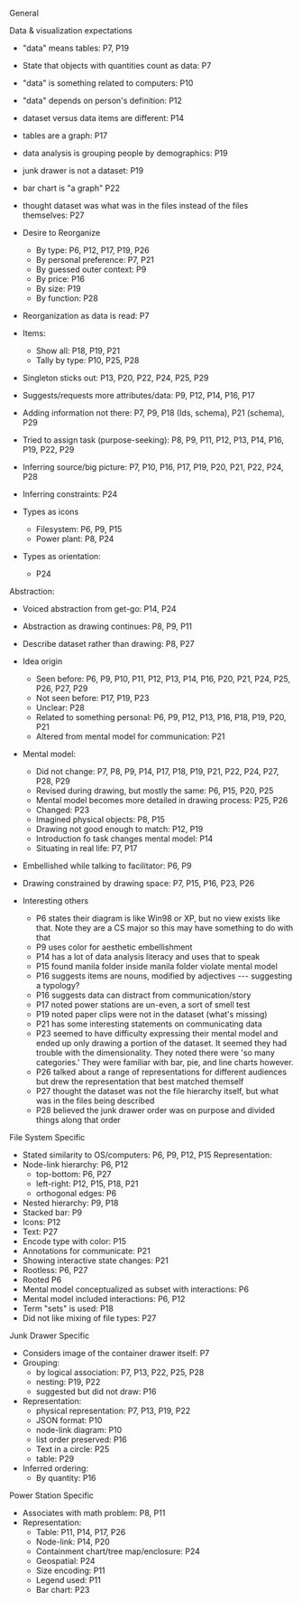 
General

Data & visualization expectations
  - "data" means tables: P7, P19
  - State that objects with quantities count as data: P7
  - "data" is something related to computers: P10
  - "data" depends on person's definition: P12
  - dataset versus data items are different: P14
  - tables are a graph: P17
  - data analysis is grouping people by demographics: P19
  - junk drawer is not a dataset: P19
  - bar chart is "a graph" P22
  - thought dataset was what was in the files instead of the files themselves:
    P27

- Desire to Reorganize
  - By type: P6, P12, P17, P19, P26
  - By personal preference: P7, P21
  - By guessed outer context: P9
  - By price: P16
  - By size: P19
  - By function: P28
- Reorganization as data is read: P7 

- Items:
  - Show all: P18, P19, P21
  - Tally by type: P10, P25, P28

- Singleton sticks out: P13, P20, P22, P24, P25, P29

- Suggests/requests more attributes/data: P9, P12, P14, P16, P17

- Adding information not there: P7, P9, P18 (Ids, schema), P21 (schema), P29

- Tried to assign task (purpose-seeking): P8, P9, P11, P12, P13, P14, P16,
  P19, P22, P29

- Inferring source/big picture: P7, P10, P16, P17, P19, P20, P21, P22, P24,
  P28
- Inferring constraints: P24

- Types as icons
  - Filesystem: P6, P9, P15
  - Power plant: P8, P24
- Types as orientation:
  - P24

Abstraction:
  - Voiced abstraction from get-go: P14, P24
  - Abstraction as drawing continues: P8, P9, P11

- Describe dataset rather than drawing: P8, P27


- Idea origin
  - Seen before: P6, P9, P10, P11, P12, P13, P14, P16, P20, P21, P24, P25,
    P26, P27, P29
  - Not seen before: P17, P19, P23
  - Unclear: P28
  - Related to something personal: P6, P9, P12, P13, P16, P18, P19, P20, P21
  - Altered from mental model for communication: P21

- Mental model:
  - Did not change: P7, P8, P9, P14, P17, P18, P19, P21, P22, P24, P27, P28,
    P29
  - Revised during drawing, but mostly the same: P6, P15, P20, P25
  - Mental model becomes more detailed in drawing process: P25, P26
  - Changed: P23
  - Imagined physical objects: P8, P15
  - Drawing not good enough to match: P12, P19
  - Introduction fo task changes mental model: P14
  - Situating in real life: P7, P17

- Embellished while talking to facilitator: P6, P9

- Drawing constrained by drawing space: P7, P15, P16, P23, P26


- Interesting others
  - P6 states their diagram is like Win98 or XP, but no view exists like that.
    Note they are a CS major so this may have something to do with that
  - P9 uses color for aesthetic embellishment
  - P14 has a lot of data analysis literacy and uses that to speak
  - P15 found manila folder inside manila folder violate mental model
  - P16 suggests items are nouns, modified by adjectives --- suggesting a
    typology?
  - P16 suggests data can distract from communication/story
  - P17 noted power stations are un-even, a sort of smell test
  - P19 noted paper clips were not in the dataset (what's missing)
  - P21 has some interesting statements on communicating data
  - P23 seemed to have difficulty expressing their mental model and ended up
    only drawing a portion of the dataset. It seemed they had trouble with the
dimensionality. They noted there were 'so many categories.' They were familiar with bar, pie, and line charts however.
  - P26 talked about a range of representations for different audiences but
    drew the representation that best matched themself
  - P27 thought the dataset was not the file hierarchy itself, but what was in
    the files being described
  - P28 believed the junk drawer order was on purpose and divided things along
    that order


File System Specific

- Stated similarity to OS/computers: P6, P9, P12, P15
Representation:
 - Node-link hierarchy: P6, P12
    - top-bottom: P6, P27
    - left-right: P12, P15, P18, P21
    - orthogonal edges: P6
 - Nested hierarchy: P9, P18
 - Stacked bar: P9
 - Icons: P12
 - Text: P27
 - Encode type with color: P15
- Annotations for communicate: P21
- Showing interactive state changes: P21
- Rootless: P6, P27
- Rooted P6
- Mental model conceptualized as subset with interactions: P6
- Mental model included interactions: P6, P12
- Term "sets" is used: P18
- Did not like mixing of file types: P27

Junk Drawer Specific

- Considers image of the container drawer itself: P7
- Grouping:
  - by logical association: P7, P13, P22, P25, P28
  - nesting: P19, P22
  - suggested but did not draw: P16
- Representation:
  - physical representation: P7, P13, P19, P22
  - JSON format: P10
  - node-link diagram: P10
  - list order preserved: P16
  - Text in a circle: P25
  - table: P29
- Inferred ordering:
  - By quantity: P16

Power Station Specific

- Associates with math problem: P8, P11
- Representation:
  - Table: P11, P14, P17, P26
  - Node-link: P14, P20
  - Containment chart/tree map/enclosure: P24
  - Geospatial: P24
  - Size encoding: P11
  - Legend used: P11
  - Bar chart: P23
